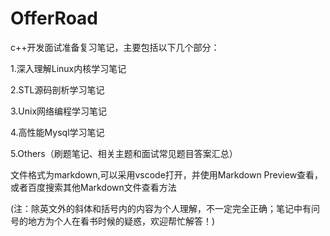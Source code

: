 # OfferRoad
c++开发面试准备复习笔记，主要包括以下几个部分：

1.深入理解Linux内核学习笔记

2.STL源码剖析学习笔记

3.Unix网络编程学习笔记

4.高性能Mysql学习笔记

5.Others（刷题笔记、相关主题和面试常见题目答案汇总）

文件格式为markdown,可以采用vscode打开，并使用Markdown Preview查看，或者百度搜索其他Markdown文件查看方法

(注：除英文外的斜体和括号内的内容为个人理解，不一定完全正确；笔记中有问号的地方为个人在看书时候的疑惑，欢迎帮忙解答！)


